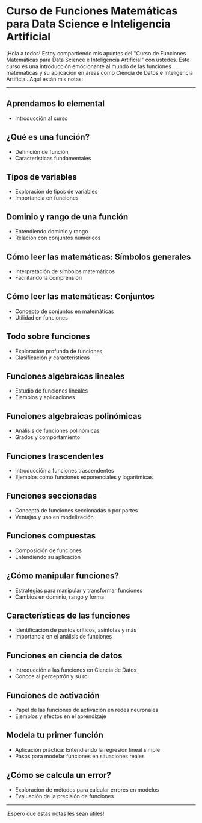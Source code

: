 # Curso de Funciones Matemáticas para Data Science e Inteligencia Artificial

¡Hola a todos! Estoy compartiendo mis apuntes del "Curso de Funciones Matemáticas para Data Science e Inteligencia Artificial" con ustedes. Este curso es una introducción emocionante al mundo de las funciones matemáticas y su aplicación en áreas como Ciencia de Datos e Inteligencia Artificial. Aquí están mis notas:

---

## Aprendamos lo elemental
- Introducción al curso

## ¿Qué es una función?
- Definición de función
- Características fundamentales

## Tipos de variables
- Exploración de tipos de variables
- Importancia en funciones

## Dominio y rango de una función
- Entendiendo dominio y rango
- Relación con conjuntos numéricos

## Cómo leer las matemáticas: Símbolos generales
- Interpretación de símbolos matemáticos
- Facilitando la comprensión

## Cómo leer las matemáticas: Conjuntos
- Concepto de conjuntos en matemáticas
- Utilidad en funciones

## Todo sobre funciones
- Exploración profunda de funciones
- Clasificación y características

## Funciones algebraicas lineales
- Estudio de funciones lineales
- Ejemplos y aplicaciones

## Funciones algebraicas polinómicas
- Análisis de funciones polinómicas
- Grados y comportamiento

## Funciones trascendentes
- Introducción a funciones trascendentes
- Ejemplos como funciones exponenciales y logarítmicas

## Funciones seccionadas
- Concepto de funciones seccionadas o por partes
- Ventajas y uso en modelización

## Funciones compuestas
- Composición de funciones
- Entendiendo su aplicación

## ¿Cómo manipular funciones?
- Estrategias para manipular y transformar funciones
- Cambios en dominio, rango y forma

## Características de las funciones
- Identificación de puntos críticos, asíntotas y más
- Importancia en el análisis de funciones

## Funciones en ciencia de datos
- Introducción a las funciones en Ciencia de Datos
- Conoce al perceptrón y su rol

## Funciones de activación
- Papel de las funciones de activación en redes neuronales
- Ejemplos y efectos en el aprendizaje

## Modela tu primer función
- Aplicación práctica: Entendiendo la regresión lineal simple
- Pasos para modelar funciones en situaciones reales

## ¿Cómo se calcula un error?
- Exploración de métodos para calcular errores en modelos
- Evaluación de la precisión de funciones

---

¡Espero que estas notas les sean útiles!
